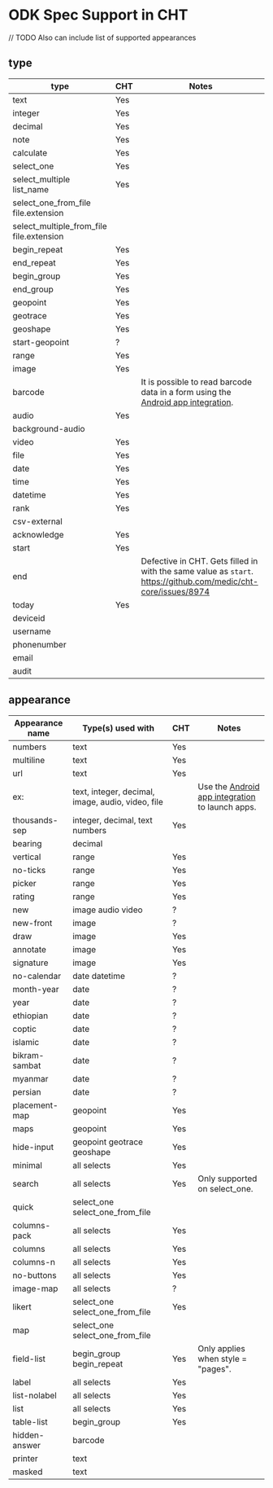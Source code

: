 # ODK Spec Support in CHT

// TODO Also can include list of supported appearances

## type

| type                                     | CHT | Notes                                                                                                                                                                      |
|------------------------------------------|-----|----------------------------------------------------------------------------------------------------------------------------------------------------------------------------|
| text                                     | Yes |                                                                                                                                                                            |
| integer                                  | Yes |                                                                                                                                                                            | 
| decimal                                  | Yes |                                                                                                                                                                            |
| note                                     | Yes |                                                                                                                                                                            |
| calculate                                | Yes |                                                                                                                                                                            |
| select_one                               | Yes |                                                                                                                                                                            |
| select_multiple list_name                | Yes |                                                                                                                                                                            |
| select_one_from_file file.extension      |     |                                                                                                                                                                            |
| select_multiple_from_file file.extension |     |                                                                                                                                                                            |
| begin_repeat                             | Yes |                                                                                                                                                                            |
| end_repeat                               | Yes |                                                                                                                                                                            |
| begin_group                              | Yes |                                                                                                                                                                            |
| end_group                                | Yes |                                                                                                                                                                            |
| geopoint                                 | Yes |                                                                                                                                                                            |
| geotrace                                 | Yes |                                                                                                                                                                            |
| geoshape                                 | Yes |                                                                                                                                                                            |
| start-geopoint                           | ?   |                                                                                                                                                                            |
| range                                    | Yes |                                                                                                                                                                            |
| image                                    | Yes |                                                                                                                                                                            |
| barcode                                  |     | It is possible to read barcode data in a form using the [Android app integration](https://docs.communityhealthtoolkit.org/apps/reference/forms/app/#android-app-launcher). |
| audio                                    | Yes |                                                                                                                                                                            |
| background-audio                         |     |                                                                                                                                                                            |
| video                                    | Yes |                                                                                                                                                                            |
| file                                     | Yes |                                                                                                                                                                            |
| date                                     | Yes |                                                                                                                                                                            |
| time                                     | Yes |                                                                                                                                                                            |
| datetime                                 | Yes |                                                                                                                                                                            |
| rank                                     | Yes |                                                                                                                                                                            |
| csv-external                             |     |                                                                                                                                                                            |
| acknowledge                              | Yes |                                                                                                                                                                            |
| start                                    | Yes |                                                                                                                                                                            |
| end                                      |     | Defective in CHT. Gets filled in with the same value as `start`. https://github.com/medic/cht-core/issues/8974                                                                               |
| today                                    | Yes |                                                                                                                                                                            |
| deviceid                                 |     |                                                                                                                                                                            |
| username                                 |     |                                                                                                                                                                            |
| phonenumber                              |     |                                                                                                                                                                            |
| email                                    |     |                                                                                                                                                                            |
| audit                                    |     |                                                                                                                                                                            |

## appearance

| Appearance name | Type(s) used with                                 | CHT | Notes                                                                                                                                     |
|-----------------|---------------------------------------------------|-----|-------------------------------------------------------------------------------------------------------------------------------------------|
| numbers         | text                                              | Yes |                                                                                                                                           |
| multiline       | text                                              | Yes |                                                                                                                                           |
| url             | text                                              | Yes |                                                                                                                                           |
| ex:             | text, integer, decimal, image, audio, video, file |     | Use the [Android app integration](https://docs.communityhealthtoolkit.org/apps/reference/forms/app/#android-app-launcher) to launch apps. |
| thousands-sep   | integer, decimal, text numbers                    | Yes |                                                                                                                                           |
| bearing         | decimal                                           |     |                                                                                                                                           |
| vertical        | range                                             | Yes |                                                                                                                                           |
| no-ticks        | range                                             | Yes |                                                                                                                                           |
| picker          | range                                             | Yes |                                                                                                                                           |
| rating          | range                                             | Yes |                                                                                                                                           |
| new             | image audio video                                 | ?   |                                                                                                                                           |
| new-front       | image                                             | ?   |                                                                                                                                           |
| draw            | image                                             | Yes |                                                                                                                                           |
| annotate        | image                                             | Yes |                                                                                                                                           |
| signature       | image                                             | Yes |                                                                                                                                           |
| no-calendar     | date datetime                                     | ?   |                                                                                                                                           |
| month-year      | date                                              | ?   |                                                                                                                                           |
| year            | date                                              | ?   |                                                                                                                                           |
| ethiopian       | date                                              | ?   |                                                                                                                                           |
| coptic          | date                                              | ?   |                                                                                                                                           |
| islamic         | date                                              | ?   |                                                                                                                                           |
| bikram-sambat   | date                                              | ?   |                                                                                                                                           |
| myanmar         | date                                              | ?   |                                                                                                                                           |
| persian         | date                                              | ?   |                                                                                                                                           |
| placement-map   | geopoint                                          | Yes |                                                                                                                                           |
| maps            | geopoint                                          | Yes |                                                                                                                                           |
| hide-input      | geopoint geotrace geoshape                        | Yes |                                                                                                                                           |
| minimal         | all selects                                       | Yes |                                                                                                                                           |
| search          | all selects                                       | Yes | Only supported on select_one.                                                                                                             |
| quick           | select_one select_one_from_file                   |     |                                                                                                                                           |
| columns-pack    | all selects                                       | Yes |                                                                                                                                           |
| columns         | all selects                                       | Yes |                                                                                                                                           |
| columns-n       | all selects                                       | Yes |                                                                                                                                           |
| no-buttons      | all selects                                       | Yes |                                                                                                                                           |
| image-map       | all selects                                       | ?   |                                                                                                                                           |
| likert          | select_one select_one_from_file                   | Yes |                                                                                                                                           |
| map             | select_one select_one_from_file                   |     |                                                                                                                                           |
| field-list      | begin_group begin_repeat                          | Yes | Only applies when style = "pages".                                                                                                        |
| label           | all selects                                       | Yes |                                                                                                                                           |
| list-nolabel    | all selects                                       | Yes |                                                                                                                                           |
| list            | all selects                                       | Yes |                                                                                                                                           |
| table-list      | begin_group                                       | Yes |                                                                                                                                           |
| hidden-answer   | barcode                                           |     |                                                                                                                                           |
| printer         | text                                              |     |                                                                                                                                           |
| masked          | text                                              |     |                                                                                                                                           |


